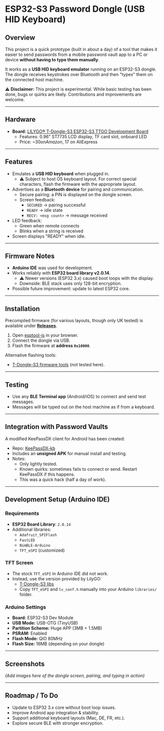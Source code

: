# ESP32-S3 Password Dongle (USB HID Keyboard)

## Overview

This project is a quick prototype (built in about a day) of a tool that makes it easier to send passwords from a mobile password vault app to a PC or device **without having to type them manually**.  

It works as a **USB HID keyboard emulator** running on an ESP32-S3 dongle. The dongle receives keystrokes over Bluetooth and then "types" them on the connected host machine.

⚠️ **Disclaimer:** This project is experimental. While basic testing has been done, bugs or quirks are likely. Contributions and improvements are welcome.

---

## Hardware

- **Board:** [LILYGO® T-Dongle-S3 ESP32-S3 TTGO Development Board](https://github.com/Xinyuan-LilyGO/T-Dongle-S3)  
  - Features: 0.96" ST7735 LCD display, TF card slot, onboard LED  
  - Price: ~$30 on Amazon, ~$17 on AliExpress

---

## Features

- Emulates a **USB HID keyboard** when plugged in.
  - ⚠️ Subject to host OS keyboard layout. For correct special characters, flash the firmware with the appropriate layout.
- Advertises as a **Bluetooth device** for pairing and communication.
  - Secure pairing: a PIN is displayed on the dongle screen.
  - Screen feedback:
    - `SECURED` → pairing successful  
    - `READY` → idle state  
    - `RECV: <msg count>` → message received
- LED feedback:
  - Green when remote connects  
  - Blinks when a string is received
- Screen displays "READY" when idle.

---

## Firmware Notes

- **Arduino IDE** was used for development.  
- Works reliably with **ESP32 board library v2.0.14**.  
  - ⚠️ Newer versions (ESP32 3.x) caused boot loops with the display.  
  - Downside: BLE stack uses only 128-bit encryption.  
- Possible future improvement: update to latest ESP32 core.

---

## Installation

Precompiled firmware (for various layouts, though only UK tested) is available under **[Releases](./releases)**.

1. Open [esptool-js](https://espressif.github.io/esptool-js/) in your browser.
2. Connect the dongle via USB.
3. Flash the firmware at **address `0x10000`**.

Alternative flashing tools:  
- [T-Dongle-S3 firmware tools](https://github.com/Xinyuan-LilyGO/T-Dongle-S3/tree/main/firmware) (not tested here).

---

## Testing

- Use any **BLE Terminal app** (Android/iOS) to connect and send test messages.  
- Messages will be typed out on the host machine as if from a keyboard.

---

## Integration with Password Vaults

A modified KeePassDX client for Android has been created:  
- Repo: [KeePassDX-kb](https://github.com/larrylart/KeePassDX-kb)  
- Includes an **unsigned APK** for manual install and testing.  
- Notes:
  - Only lightly tested.  
  - Known quirks: sometimes fails to connect or send. Restart KeePassDX if this happens.  
  - This was a quick hack (half a day of work).

---

## Development Setup (Arduino IDE)

### Requirements

- **ESP32 Board Library**: `2.0.14`  
- Additional libraries:
  - `Adafruit_SPIFlash`
  - `FastLED`
  - `NimBLE-Arduino`
  - `TFT_eSPI` (customized)

### TFT Screen

- The stock `TFT_eSPI` in Arduino IDE did not work.  
- Instead, use the version provided by LilyGO:  
  - [T-Dongle-S3 libs](https://github.com/Xinyuan-LilyGO/T-Dongle-S3/tree/main/lib)  
  - Copy `TFT_eSPI` and `lv_conf.h` manually into your Arduino `libraries/` folder.

### Arduino Settings

- **Board:** ESP32-S3 Dev Module  
- **USB Mode:** USB-OTG (TinyUSB)  
- **Partition Scheme:** Huge APP (3MB + 1.5MB)  
- **PSRAM:** Enabled  
- **Flash Mode:** QIO 80MHz  
- **Flash Size:** 16MB (depending on your dongle)  

---

## Screenshots

*(Add images here of the dongle screen, pairing, and typing in action)*

---

## Roadmap / To Do

- Update to ESP32 3.x core without boot loop issues.  
- Improve Android app integration & stability.  
- Support additional keyboard layouts (Mac, DE, FR, etc.).  
- Explore secure BLE with stronger encryption.


